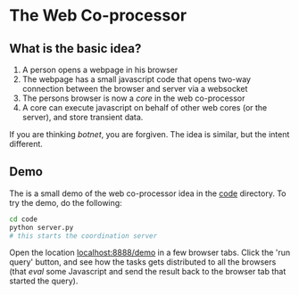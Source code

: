 # The Web Co-processor

## What is the basic idea?

1. A person opens a webpage in his browser
2. The webpage has a small javascript code that opens two-way connection between the browser and server via a websocket
3. The persons browser is now a *core* in the web co-processor
4. A core can execute javascript on behalf of other web cores (or the server), and store transient data.

If you are thinking *botnet*, you are forgiven. The idea is similar, but the intent different.

## Demo

The is a small demo of the web co-processor idea in the [code](./code) directory. To try the demo, do the following:

```bash
cd code
python server.py
# this starts the coordination server
```

Open the location [localhost:8888/demo](http://localhost:8888/demo) in a few browser tabs. Click the 'run query' button, and see how the tasks gets distributed to all the browsers (that *eval* some Javascript and send the result back to the browser tab that started the query).


